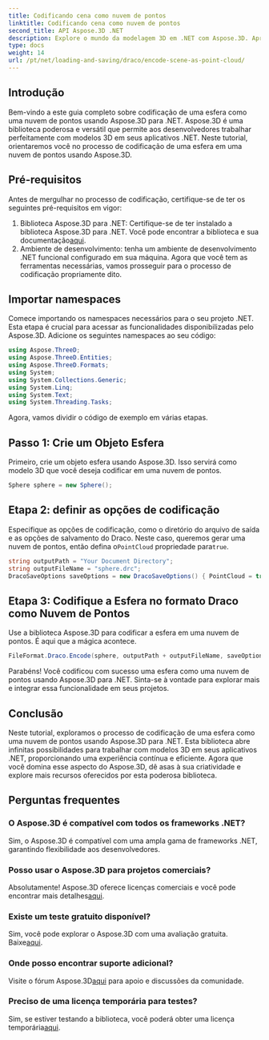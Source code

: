 ```yaml
---
title: Codificando cena como nuvem de pontos
linktitle: Codificando cena como nuvem de pontos
second_title: API Aspose.3D .NET
description: Explore o mundo da modelagem 3D em .NET com Aspose.3D. Aprenda a codificar esferas em nuvens de pontos sem esforço. Liberte a sua criatividade agora!
type: docs
weight: 14
url: /pt/net/loading-and-saving/draco/encode-scene-as-point-cloud/
---
```

## Introdução
Bem-vindo a este guia completo sobre codificação de uma esfera como uma nuvem de pontos usando Aspose.3D para .NET. Aspose.3D é uma biblioteca poderosa e versátil que permite aos desenvolvedores trabalhar perfeitamente com modelos 3D em seus aplicativos .NET. Neste tutorial, orientaremos você no processo de codificação de uma esfera em uma nuvem de pontos usando Aspose.3D.
## Pré-requisitos
Antes de mergulhar no processo de codificação, certifique-se de ter os seguintes pré-requisitos em vigor:
1. Biblioteca Aspose.3D para .NET: Certifique-se de ter instalado a biblioteca Aspose.3D para .NET. Você pode encontrar a biblioteca e sua documentação[aqui](https://reference.aspose.com/3d/net/).
2. Ambiente de desenvolvimento: tenha um ambiente de desenvolvimento .NET funcional configurado em sua máquina.
Agora que você tem as ferramentas necessárias, vamos prosseguir para o processo de codificação propriamente dito.
## Importar namespaces
Comece importando os namespaces necessários para o seu projeto .NET. Esta etapa é crucial para acessar as funcionalidades disponibilizadas pelo Aspose.3D. Adicione os seguintes namespaces ao seu código:
```csharp
using Aspose.ThreeD;
using Aspose.ThreeD.Entities;
using Aspose.ThreeD.Formats;
using System;
using System.Collections.Generic;
using System.Linq;
using System.Text;
using System.Threading.Tasks;
```
Agora, vamos dividir o código de exemplo em várias etapas.
## Passo 1: Crie um Objeto Esfera
Primeiro, crie um objeto esfera usando Aspose.3D. Isso servirá como modelo 3D que você deseja codificar em uma nuvem de pontos.
```csharp
Sphere sphere = new Sphere();
```
## Etapa 2: definir as opções de codificação
 Especifique as opções de codificação, como o diretório do arquivo de saída e as opções de salvamento do Draco. Neste caso, queremos gerar uma nuvem de pontos, então defina o`PointCloud` propriedade para`true`.
```csharp
string outputPath = "Your Document Directory";
string outputFileName = "sphere.drc";
DracoSaveOptions saveOptions = new DracoSaveOptions() { PointCloud = true };
```
## Etapa 3: Codifique a Esfera no formato Draco como Nuvem de Pontos
Use a biblioteca Aspose.3D para codificar a esfera em uma nuvem de pontos. É aqui que a mágica acontece.
```csharp
FileFormat.Draco.Encode(sphere, outputPath + outputFileName, saveOptions);
```
Parabéns! Você codificou com sucesso uma esfera como uma nuvem de pontos usando Aspose.3D para .NET.
Sinta-se à vontade para explorar mais e integrar essa funcionalidade em seus projetos.
## Conclusão
Neste tutorial, exploramos o processo de codificação de uma esfera como uma nuvem de pontos usando Aspose.3D para .NET. Esta biblioteca abre infinitas possibilidades para trabalhar com modelos 3D em seus aplicativos .NET, proporcionando uma experiência contínua e eficiente.
Agora que você domina esse aspecto do Aspose.3D, dê asas à sua criatividade e explore mais recursos oferecidos por esta poderosa biblioteca.
## Perguntas frequentes
### O Aspose.3D é compatível com todos os frameworks .NET?
Sim, o Aspose.3D é compatível com uma ampla gama de frameworks .NET, garantindo flexibilidade aos desenvolvedores.
### Posso usar o Aspose.3D para projetos comerciais?
 Absolutamente! Aspose.3D oferece licenças comerciais e você pode encontrar mais detalhes[aqui](https://purchase.aspose.com/buy).
### Existe um teste gratuito disponível?
Sim, você pode explorar o Aspose.3D com uma avaliação gratuita. Baixe[aqui](https://releases.aspose.com/).
### Onde posso encontrar suporte adicional?
 Visite o fórum Aspose.3D[aqui](https://forum.aspose.com/c/3d/18) para apoio e discussões da comunidade.
### Preciso de uma licença temporária para testes?
 Sim, se estiver testando a biblioteca, você poderá obter uma licença temporária[aqui](https://purchase.aspose.com/temporary-license/).